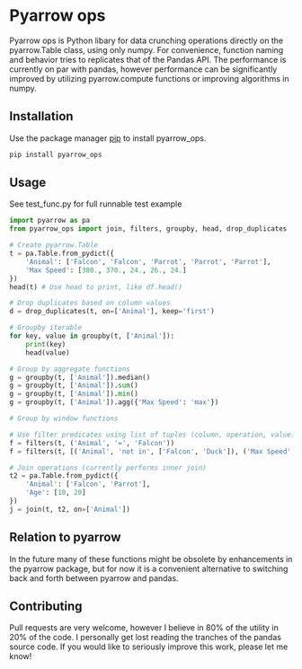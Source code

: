 # Pyarrow ops
Pyarrow ops is Python libary for data crunching operations directly on the pyarrow.Table class, using only numpy. For convenience, function naming and behavior tries to replicates that of the Pandas API. The performance is currently on par with pandas, however performance can be significantly improved by utilizing pyarrow.compute functions or improving algorithms in numpy.

## Installation

Use the package manager [pip](https://pip.pypa.io/en/stable/) to install pyarrow_ops.

```bash
pip install pyarrow_ops
```

## Usage
See test_func.py for full runnable test example

```python
import pyarrow as pa 
from pyarrow_ops import join, filters, groupby, head, drop_duplicates

# Create pyarrow.Table
t = pa.Table.from_pydict({
    'Animal': ['Falcon', 'Falcon', 'Parrot', 'Parrot', 'Parrot'],
    'Max Speed': [380., 370., 24., 26., 24.]
})
head(t) # Use head to print, like df.head()

# Drop duplicates based on column values
d = drop_duplicates(t, on=['Animal'], keep='first')

# Groupby iterable
for key, value in groupby(t, ['Animal']):
    print(key)
    head(value)

# Group by aggregate functions
g = groupby(t, ['Animal']).median()
g = groupby(t, ['Animal']).sum()
g = groupby(t, ['Animal']).min()
g = groupby(t, ['Animal']).agg({'Max Speed': 'max'})

# Group by window functions

# Use filter predicates using list of tuples (column, operation, value)
f = filters(t, ('Animal', '=', 'Falcon'))
f = filters(t, [('Animal', 'not in', ['Falcon', 'Duck']), ('Max Speed', '<', 25)])

# Join operations (currently performs inner join)
t2 = pa.Table.from_pydict({
    'Animal': ['Falcon', 'Parrot'],
    'Age': [10, 20]
})
j = join(t, t2, on=['Animal'])
```

## Relation to pyarrow
In the future many of these functions might be obsolete by enhancements in the pyarrow package, but for now it is a convenient alternative to switching back and forth between pyarrow and pandas.

## Contributing
Pull requests are very welcome, however I believe in 80% of the utility in 20% of the code. I personally get lost reading the tranches of the pandas source code. If you would like to seriously improve this work, please let me know!